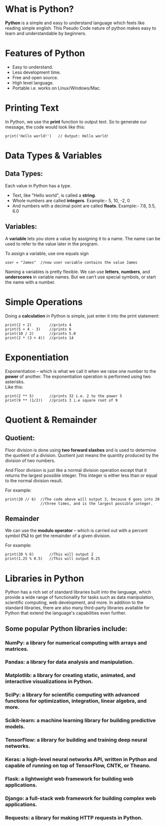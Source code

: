 # What is Python?
**Python** is a simple and easy to understand language which feels like reading simple english. This Pseudo Code nature of python makes easy to learn and understandable by beginners.

# Features of Python
- Easy to understand.
- Less development time.
- Free and open source.
- High level language.
- Portable i.e. works on Linux/Windows/Mac.

# Printing Text
In Python, we use the **print** function to output text.
So to generate our message, the code would look like this: <br>
```
print('Hello world!')   // Output: Hello world!
```

# Data Types & Variables
## Data Types:
Each value in Python has a type.

- Text, like "Hello world", is called a **string**.
- Whole numbers are called **integers**. Example:- 5, 10, -2, 0
- And numbers with a decimal point are called **floats**. Example:- 7.6, 3.5, 6.0

## Variables:
A **variable** lets you store a value by assigning it to a name. The name can be used to refer to the value later in the program.

To assign a variable, use one equals sign
```
user = "James"  //now user variable contains the value James
```

Naming a variables is pretty flexible. We can use **letters**, **numbers**, and **underscores** in variable names. But we can’t use special symbols, or start the name with a number.

# Simple Operations
Doing a **calculation** in Python is simple, just enter it into the print statement: <br>
```
print(2 + 2)        //prints 4
print(5 + 4 - 3)    //prints 6
print(10 / 2)       //prints 5.0
print(2 * (3 + 4))  //prints 14
```

# Exponentiation
Exponentiation – which is what we call it when we raise one number to the **power** of another. The exponentiation operation is performed using two asterisks. <br>
Like this:
```
print(2 ** 5)       //prints 32 i.e. 2 to the power 5
print(9 ** (1/2))   //prints 3 i.e square root of 9
```

# Quotient & Remainder
## Quotient:
Floor division is done using **two forward slashes** and is used to determine the quotient of a division. Quotient just means the quantity produced by the division of two numbers.

And Floor division is just like a normal division operation except that it returns the largest possible integer. This integer is either less than or equal to the normal division result.

For example:
```
print(20 // 6)  //The code above will output 3, because 6 goes into 20 
                //three times, and is the largest possible integer.
```

## Remainder
We can use the **modulo operator** – which is carried out with a percent symbol **(%)** to get the remainder of a given division.

For example:
```
print(20 % 6)       //This will output 2
print(1.25 % 0.5)   //This will output 0.25
```
# Libraries in Python
Python has a rich set of standard libraries built into the language, which provide a wide range of functionality for tasks such as data manipulation, scientific computing, web development, and more. In addition to the standard libraries, there are also many third-party libraries available for Python that extend the language's capabilities even further. 

## Some popular Python libraries include:
### NumPy: a library for numerical computing with arrays and matrices.
### Pandas: a library for data analysis and manipulation.
### Matplotlib: a library for creating static, animated, and interactive visualizations in Python.
### SciPy: a library for scientific computing with advanced functions for optimization, integration, linear algebra, and more.
### Scikit-learn: a machine learning library for building predictive models.
### TensorFlow: a library for building and training deep neural networks.
### Keras: a high-level neural networks API, written in Python and capable of running on top of TensorFlow, CNTK, or Theano.
### Flask: a lightweight web framework for building web applications.
### Django: a full-stack web framework for building complex web applications.
### Requests: a library for making HTTP requests in Python.
